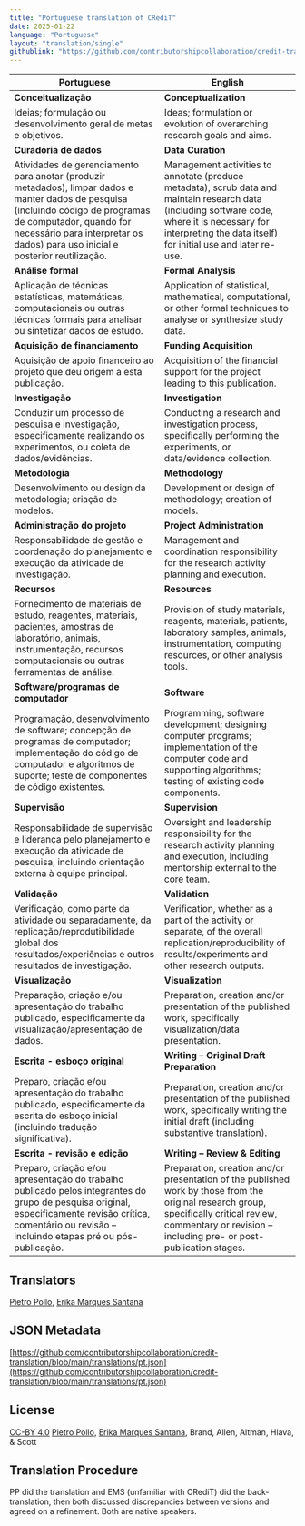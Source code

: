 ```yaml
---
title: "Portuguese translation of CRediT"
date: 2025-01-22
language: "Portuguese"
layout: "translation/single"
githublink: "https://github.com/contributorshipcollaboration/credit-translation/blob/main/translations/pt.json"
---
```


| Portuguese | English |
| --- | --- |
| **Conceitualização** | **Conceptualization** |
| Ideias; formulação ou desenvolvimento geral de metas e objetivos. | Ideas; formulation or evolution of overarching research goals and aims. |
| **Curadoria de dados** | **Data Curation** |
| Atividades de gerenciamento para anotar (produzir metadados), limpar dados e manter dados de pesquisa (incluindo código de programas de computador, quando for necessário para interpretar os dados) para uso inicial e posterior reutilização. | Management activities to annotate (produce metadata), scrub data and maintain research data (including software code, where it is necessary for interpreting the data itself) for initial use and later re-use. |
| **Análise formal** | **Formal Analysis** |
| Aplicação de técnicas estatísticas, matemáticas, computacionais ou outras técnicas formais para analisar ou sintetizar dados de estudo. | Application of statistical, mathematical, computational, or other formal techniques to analyse or synthesize study data. |
| **Aquisição de financiamento** | **Funding Acquisition** |
| Aquisição de apoio financeiro ao projeto que deu origem a esta publicação. | Acquisition of the financial support for the project leading to this publication. |
| **Investigação** | **Investigation** |
| Conduzir um processo de pesquisa e investigação, especificamente realizando os experimentos, ou coleta de dados/evidências. | Conducting a research and investigation process, specifically performing the experiments, or data/evidence collection. |
| **Metodologia** | **Methodology** |
| Desenvolvimento ou design da metodologia; criação de modelos. | Development or design of methodology; creation of models. |
| **Administração do projeto** | **Project Administration** |
| Responsabilidade de gestão e coordenação do planejamento e execução da atividade de investigação. | Management and coordination responsibility for the research activity planning and execution. |
| **Recursos** | **Resources** |
| Fornecimento de materiais de estudo, reagentes, materiais, pacientes, amostras de laboratório, animais, instrumentação, recursos computacionais ou outras ferramentas de análise. | Provision of study materials, reagents, materials, patients, laboratory samples, animals, instrumentation, computing resources, or other analysis tools. |
| **Software/programas de computador** | **Software** |
| Programação, desenvolvimento de software; concepção de programas de computador; implementação do código de computador e algoritmos de suporte; teste de componentes de código existentes. | Programming, software development; designing computer programs; implementation of the computer code and supporting algorithms; testing of existing code components. |
| **Supervisão** | **Supervision** |
| Responsabilidade de supervisão e liderança pelo planejamento e execução da atividade de pesquisa, incluindo orientação externa à equipe principal. | Oversight and leadership responsibility for the research activity planning and execution, including mentorship external to the core team. |
| **Validação** | **Validation** |
| Verificação, como parte da atividade ou separadamente, da replicação/reprodutibilidade global dos resultados/experiências e outros resultados de investigação. | Verification, whether as a part of the activity or separate, of the overall replication/reproducibility of results/experiments and other research outputs. |
| **Visualização** | **Visualization** |
| Preparação, criação e/ou apresentação do trabalho publicado, especificamente da visualização/apresentação de dados. | Preparation, creation and/or presentation of the published work, specifically visualization/data presentation. |
| **Escrita - esboço original** | **Writing – Original Draft Preparation** |
| Preparo, criação e/ou apresentação do trabalho publicado, especificamente da escrita do esboço inicial (incluindo tradução significativa). | Preparation, creation and/or presentation of the published work, specifically writing the initial draft (including substantive translation). |
| **Escrita - revisão e edição** | **Writing – Review & Editing** |
| Preparo, criação e/ou apresentação do trabalho publicado pelos integrantes do grupo de pesquisa original, especificamente revisão crítica, comentário ou revisão – incluindo etapas pré ou pós-publicação. | Preparation, creation and/or presentation of the published work by those from the original research group, specifically critical review, commentary or revision – including pre- or post-publication stages. |

## Translators

[Pietro  Pollo](https://orcid.org/https://orcid.org/0000-0001-6555-5400), [Erika Marques Santana](https://orcid.org/https://orcid.org/0000-0001-5883-4284)

## JSON Metadata

[https://github.com/contributorshipcollaboration/credit-translation/blob/main/translations/pt.json](https://github.com/contributorshipcollaboration/credit-translation/blob/main/translations/pt.json)

## License

[CC-BY 4.0](https://creativecommons.org/licenses/by/4.0/) [Pietro  Pollo](https://orcid.org/https://orcid.org/0000-0001-6555-5400), [Erika Marques Santana](https://orcid.org/https://orcid.org/0000-0001-5883-4284), Brand, Allen, Altman, Hlava, & Scott

## Translation Procedure

PP did the translation and EMS (unfamiliar with CRediT) did the back-translation, then both discussed discrepancies between versions and agreed on a refinement. Both are native speakers.